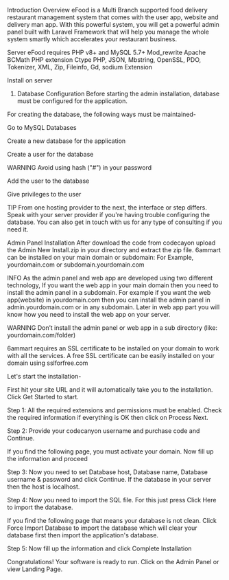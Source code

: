 Introduction
Overview
eFood is a Multi Branch supported food delivery restaurant management system that comes with the user app, website and delivery man app. With this powerful system, you will get a powerful admin panel built with Laravel Framework that will help you manage the whole system smartly which accelerates your restaurant business.

Server
eFood requires PHP v8+ and MySQL 5.7+
Mod_rewrite Apache
BCMath PHP extension
Ctype PHP, JSON, Mbstring, OpenSSL, PDO, Tokenizer, XML, Zip, Fileinfo, Gd, sodium Extension

Install on server
1. Database Configuration
Before starting the admin installation, database must be configured for the application.

For creating the database, the following ways must be maintained-

Go to MySQL Databases

Create a new database for the application

Create a user for the database

WARNING
Avoid using hash ("#") in your password

Add the user to the database

Give privileges to the user

TIP
From one hosting provider to the next, the interface or step differs. Speak with your server provider if you're having trouble configuring the database. You can also get in touch with us for any type of consulting if you need it.

Admin Panel Installation
After download the code from codecayon upload the Admin New Install.zip in your directory and extract the zip file. 6ammart can be installed on your main domain or subdomain: For Example, yourdomain.com or subdomain.yourdomain.com

INFO
As the admin panel and web app are developed using two different technology, If you want the web app in your main domain then you need to install the admin panel in a subdomain. For example if you want the web app(website) in yourdomain.com then you can install the admin panel in admin.yourdomain.com or in any subdomain. Later in web app part you will know how you need to install the web app on your server.

WARNING
Don’t install the admin panel or web app in a sub directory (like: yourdomain.com/folder)

6ammart requires an SSL certificate to be installed on your domain to work with all the services. A free SSL certificate can be easily installed on your domain using sslforfree.com

Let's start the installation-

First hit your site URL and it will automatically take you to the installation. Click Get Started to start.

Step 1: All the required extensions and permissions must be enabled. Check the required information if everything is OK then click on Process Next.

Step 2: Provide your codecanyon username and purchase code and Continue.

If you find the following page, you must activate your domain. Now fill up the information and proceed


Step 3: Now you need to set Database host, Database name, Database username & password and click Continue. If the database in your server then the host is localhost.

Step 4: Now you need to import the SQL file. For this just press Click Here to import the database.

If you find the following page that means your database is not clean. Click Force Import Database to import the database which will clear your database first then import the application's database.


Step 5: Now fill up the information and click Complete Installation

Congratulations! Your software is ready to run. Click on the Admin Panel or view Landing Page.

